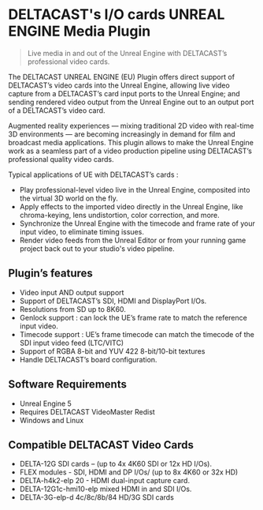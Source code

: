 # DELTACAST's I/O cards UNREAL ENGINE Media Plugin

> Live media in and out of the Unreal Engine with DELTACAST’s professional video cards.


The DELTACAST UNREAL ENGINE (EU) Plugin offers direct support of DELTACAST’s video cards into the Unreal Engine, allowing live video capture from a DELTACAST’s card input ports to the Unreal Engine; and sending rendered video output from the Unreal Engine out to an output port of a DELTACAST’s video card.

Augmented reality experiences — mixing traditional 2D video with real-time 3D environments — are becoming increasingly in demand for film and broadcast media applications. This plugin allows to make the Unreal Engine work as a seamless part of a video production pipeline using DELTACAST’s professional quality video cards. 

Typical applications of UE with DELTACAST’s cards :  
* Play professional-level video live in the Unreal Engine, composited into the virtual 3D world on the fly.
* Apply effects to the imported video directly in the Unreal Engine, like chroma-keying, lens undistortion, color correction, and more.
* Synchronize the Unreal Engine with the timecode and frame rate of your input video, to eliminate timing issues.
* Render video feeds from the Unreal Editor or from your running game project back out to your studio's video pipeline.

## Plugin’s features
- Video input AND output support
- Support of DELTACAST’s SDI, HDMI and DisplayPort I/Os. 
- Resolutions from SD up to 8K60. 
- Genlock support : can lock the UE’s frame rate to match the reference input video. 
- Timecode support : UE’s frame timecode can match the timecode of the SDI input video feed (LTC/VITC)
- Support of RGBA 8-bit and YUV 422 8-bit/10-bit textures
- Handle DELTACAST’s board configuration.

## Software Requirements 
- Unreal Engine 5 
- Requires DELTACAST VideoMaster Redist
- Windows and Linux

## Compatible DELTACAST Video Cards
- DELTA-12G SDI cards – (up to 4x 4K60 SDI or 12x HD I/Os).
- FLEX modules - SDI, HDMI and DP I/Os/ (up to 8x 4K60 or 32x HD)
- DELTA-h4k2-elp 20 - HDMI dual-input capture card.
- DELTA-12G1c-hmi10-elp mixed HDMI in and SDI I/Os.
- DELTA-3G-elp-d 4c/8c/8b/84 HD/3G SDI cards